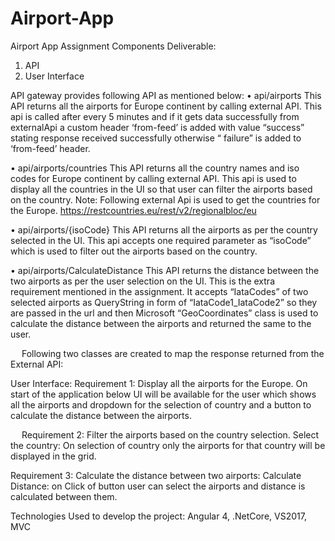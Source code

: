 # Airport-App

Airport App
Assignment Components Deliverable:
1) API 
2) User Interface 


API gateway provides following API as mentioned below:
•	api/airports
This API returns all the airports for Europe continent by calling external API. This api is called after every 5 minutes and if it gets data successfully from externalApi a custom header ‘from-feed’ is added with value “success” stating response received successfully otherwise “ failure” is added to ‘from-feed’ header.
               
•	api/airports/countries
This API returns all the country names and iso codes for Europe continent by calling external API. This api is used to display all the countries in the UI so that user can filter the airports based on the country.
Note: Following external Api is used to get the countries for the Europe.
    https://restcountries.eu/rest/v2/regionalbloc/eu                         

•	api/airports/{isoCode}
This API returns all the airports as per the country selected in the UI. This api accepts one required parameter as “isoCode” which is used to filter out the airports based on the country.                      

•	api/airports/CalculateDistance
This API returns the distance between the two airports as per the user selection on the UI. This is the extra requirement mentioned in the assignment. It accepts “IataCodes” of two selected airports as QueryString in form of “IataCode1_IataCode2” so they are passed in the url and then Microsoft “GeoCoordinates” class is used to calculate the distance between the airports and returned the same to the user.                      

 
Following two classes are created to map the response returned from the External API:
 

User Interface:
Requirement 1:  Display all the airports for the Europe.
On start of the application below UI will be available for the user which shows all the airports and dropdown for the selection of country and a button to calculate the distance between the airports.
 

 
Requirement 2: Filter the airports based on the country selection.
Select the country: On selection of country only the airports for that country will be displayed in the grid.
 
Requirement 3:  Calculate the distance between two airports:
Calculate Distance: on Click of button user can select the airports and distance is calculated between them.
 
Technologies Used to develop the project: Angular 4, .NetCore, VS2017, MVC  
